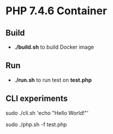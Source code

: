 # PHP 7.4.6 Container

## Build

* **./build.sh** to build Docker image

## Run

* **./run.sh** to run test on **test.php**

## CLI experiments

sudo ./cli.sh 'echo "Hello World!"'

sudo ./php.sh -f test.php
